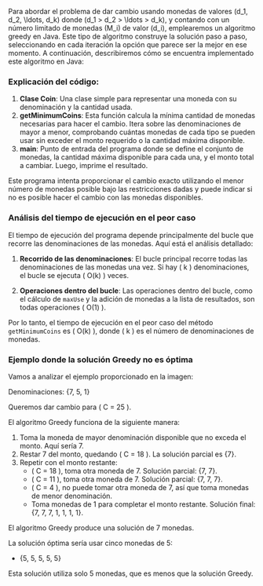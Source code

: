 Para abordar el problema de dar cambio usando monedas de valores \(d_1, d_2, \ldots, d_k\) donde \(d_1 > d_2 > \ldots > d_k\), y contando con un número limitado de monedas \(M_i\) de valor \(d_i\), emplearemos un algoritmo greedy en Java. Este tipo de algoritmo construye la solución paso a paso, seleccionando en cada iteración la opción que parece ser la mejor en ese momento. A continuación, describiremos cómo se encuentra implementado este algoritmo en Java:

### Explicación del código:
1. **Clase Coin**: Una clase simple para representar una moneda con su denominación y la cantidad usada.
2. **getMinimumCoins**: Esta función calcula la mínima cantidad de monedas necesarias para hacer el cambio. Itera sobre las denominaciones de mayor a menor, comprobando cuántas monedas de cada tipo se pueden usar sin exceder el monto requerido o la cantidad máxima disponible.
3. **main**: Punto de entrada del programa donde se define el conjunto de monedas, la cantidad máxima disponible para cada una, y el monto total a cambiar. Luego, imprime el resultado.

Este programa intenta proporcionar el cambio exacto utilizando el menor número de monedas posible bajo las restricciones dadas y puede indicar si no es posible hacer el cambio con las monedas disponibles.

### Análisis del tiempo de ejecución en el peor caso

El tiempo de ejecución del programa depende principalmente del bucle que recorre las denominaciones de las monedas. Aquí está el análisis detallado:

1. **Recorrido de las denominaciones**: El bucle principal recorre todas las denominaciones de las monedas una vez. Si hay \( k \) denominaciones, el bucle se ejecuta \( O(k) \) veces.

2. **Operaciones dentro del bucle**: Las operaciones dentro del bucle, como el cálculo de `maxUse` y la adición de monedas a la lista de resultados, son todas operaciones \( O(1) \).

Por lo tanto, el tiempo de ejecución en el peor caso del método `getMinimumCoins` es \( O(k) \), donde \( k \) es el número de denominaciones de monedas.

### Ejemplo donde la solución Greedy no es óptima

Vamos a analizar el ejemplo proporcionado en la imagen:

Denominaciones: \{7, 5, 1\}

Queremos dar cambio para \( C = 25 \).

El algoritmo Greedy funciona de la siguiente manera:
1. Toma la moneda de mayor denominación disponible que no exceda el monto. Aquí sería 7.
2. Restar 7 del monto, quedando \( C = 18 \). La solución parcial es \{7\}.
3. Repetir con el monto restante:
   - \( C = 18 \), toma otra moneda de 7. Solución parcial: \{7, 7\}.
   - \( C = 11 \), toma otra moneda de 7. Solución parcial: \{7, 7, 7\}.
   - \( C = 4 \), no puede tomar otra moneda de 7, así que toma monedas de menor denominación.
   - Toma monedas de 1 para completar el monto restante. Solución final: \{7, 7, 7, 1, 1, 1, 1\}.

El algoritmo Greedy produce una solución de 7 monedas.

La solución óptima sería usar cinco monedas de 5:
- \{5, 5, 5, 5, 5\}

Esta solución utiliza solo 5 monedas, que es menos que la solución Greedy.